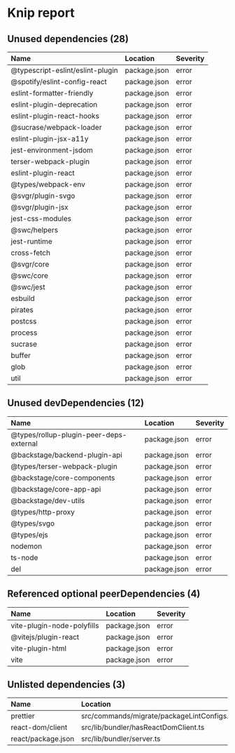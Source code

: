 # Knip report

## Unused dependencies (28)

| Name                             | Location     | Severity |
| :------------------------------- | :----------- | :------- |
| @typescript-eslint/eslint-plugin | package.json | error    |
| @spotify/eslint-config-react     | package.json | error    |
| eslint-formatter-friendly        | package.json | error    |
| eslint-plugin-deprecation        | package.json | error    |
| eslint-plugin-react-hooks        | package.json | error    |
| @sucrase/webpack-loader          | package.json | error    |
| eslint-plugin-jsx-a11y           | package.json | error    |
| jest-environment-jsdom           | package.json | error    |
| terser-webpack-plugin            | package.json | error    |
| eslint-plugin-react              | package.json | error    |
| @types/webpack-env               | package.json | error    |
| @svgr/plugin-svgo                | package.json | error    |
| @svgr/plugin-jsx                 | package.json | error    |
| jest-css-modules                 | package.json | error    |
| @swc/helpers                     | package.json | error    |
| jest-runtime                     | package.json | error    |
| cross-fetch                      | package.json | error    |
| @svgr/core                       | package.json | error    |
| @swc/core                        | package.json | error    |
| @swc/jest                        | package.json | error    |
| esbuild                          | package.json | error    |
| pirates                          | package.json | error    |
| postcss                          | package.json | error    |
| process                          | package.json | error    |
| sucrase                          | package.json | error    |
| buffer                           | package.json | error    |
| glob                             | package.json | error    |
| util                             | package.json | error    |

## Unused devDependencies (12)

| Name                                    | Location     | Severity |
| :-------------------------------------- | :----------- | :------- |
| @types/rollup-plugin-peer-deps-external | package.json | error    |
| @backstage/backend-plugin-api           | package.json | error    |
| @types/terser-webpack-plugin            | package.json | error    |
| @backstage/core-components              | package.json | error    |
| @backstage/core-app-api                 | package.json | error    |
| @backstage/dev-utils                    | package.json | error    |
| @types/http-proxy                       | package.json | error    |
| @types/svgo                             | package.json | error    |
| @types/ejs                              | package.json | error    |
| nodemon                                 | package.json | error    |
| ts-node                                 | package.json | error    |
| del                                     | package.json | error    |

## Referenced optional peerDependencies (4)

| Name                       | Location     | Severity |
| :------------------------- | :----------- | :------- |
| vite-plugin-node-polyfills | package.json | error    |
| @vitejs/plugin-react       | package.json | error    |
| vite-plugin-html           | package.json | error    |
| vite                       | package.json | error    |

## Unlisted dependencies (3)

| Name               | Location                                   | Severity |
| :----------------- | :----------------------------------------- | :------- |
| prettier           | src/commands/migrate/packageLintConfigs.ts | error    |
| react-dom/client   | src/lib/bundler/hasReactDomClient.ts       | error    |
| react/package.json | src/lib/bundler/server.ts                  | error    |

